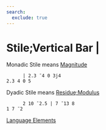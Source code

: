 ```yaml
---
search:
  exclude: true
---
```

<h1 class="heading"><span class="name">Stile;Vertical Bar</span> <span class="command">|</span></h1>


Monadic Stile means
[Magnitude](../primitive-functions/magnitude.md)
```apl
      | 2.3 ¯4 0 3j4
2.3 4 0 5
```

Dyadic Stile means
[Residue;Modulus](../primitive-functions/residue.md)
```apl
      2 10 ¯2.5 | 7 ¯13 8
1 7 ¯2
```
[Language Elements](./language-elements.md)


